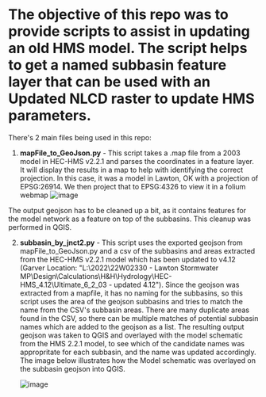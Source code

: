 # The objective of this repo was to provide scripts to assist in updating an old HMS model. The script helps to get a named subbasin feature layer that can be used with an Updated NLCD raster to update HMS parameters. 

There's 2 main files being used in this repo:
1. **mapFile_to_GeoJson.py** - This script takes a .map file from a 2003 model in HEC-HMS v2.2.1 and parses the coordinates in a feature layer. It will display the results in a map to help with identifying the correct projection. In this case, it was a model in Lawton, OK with a projection of EPSG:26914. We then project that to EPSG:4326 to view it in a folium webmap
  ![image](https://github.com/user-attachments/assets/52f0d27b-1c34-46c5-ac2c-af2b2657f19e)

The output geojson has to be cleaned up a bit, as it contains features for the model network as a feature on top of the subbasins. This cleanup was performed in QGIS.

2. **subbasin_by_jnct2.py** - This script uses the exported geojson from mapFile_to_GeoJson.py and a csv of the subbasins and areas extracted from the HEC-HMS v2.2.1 model which has been updated to v4.12 (Garver Location: "L:\2022\22W02330 - Lawton Stormwater MP\Design\Calculations\H&H\Hydrology\HEC-HMS_4.12\Ultimate_6_2_03 - updated 4.12"). Since the geojson was extracted from a mapfile, it has no naming for the subbasins, so this script uses the area of the geojson subbasins and tries to match the name from the CSV's subbasin areas. There are many duplicate areas found in the CSV, so there can be multiple matches of potential subbasin names which are added to the geojson as a list. The resulting output geojson was taken to QGIS and overlayed with the model schematic from the HMS 2.2.1 model, to see which of the candidate names was appropritate for each subbasin, and the name was updated accordingly. The image below illustrates how the Model schematic was overlayed on the subbasin geojson into QGIS.
   
   ![image](https://github.com/user-attachments/assets/5db77316-9ec8-40a5-82a4-17ec8b6d9d56)
